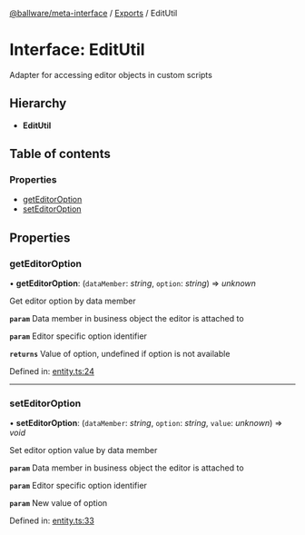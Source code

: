 [@ballware/meta-interface](../README.md) / [Exports](../modules.md) / EditUtil

# Interface: EditUtil

Adapter for accessing editor objects in custom scripts

## Hierarchy

* **EditUtil**

## Table of contents

### Properties

- [getEditorOption](editutil.md#geteditoroption)
- [setEditorOption](editutil.md#seteditoroption)

## Properties

### getEditorOption

• **getEditorOption**: (`dataMember`: *string*, `option`: *string*) => *unknown*

Get editor option by data member

**`param`** Data member in business object the editor is attached to

**`param`** Editor specific option identifier

**`returns`** Value of option, undefined if option is not available

Defined in: [entity.ts:24](https://github.com/frankball/ballware-meta-interface/blob/157bdb2/src/entity.ts#L24)

___

### setEditorOption

• **setEditorOption**: (`dataMember`: *string*, `option`: *string*, `value`: *unknown*) => *void*

Set editor option value by data member

**`param`** Data member in business object the editor is attached to

**`param`** Editor specific option identifier

**`param`** New value of option

Defined in: [entity.ts:33](https://github.com/frankball/ballware-meta-interface/blob/157bdb2/src/entity.ts#L33)
